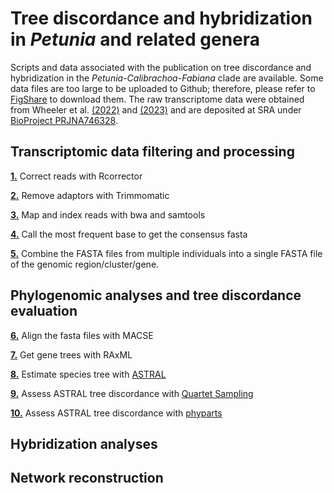 # Tree discordance and hybridization in *Petunia* and related genera
Scripts and data associated with the publication on tree discordance and hybridization in the *Petunia*-*Calibrachoa*-*Fabiana* clade are available. Some data files are too large to be uploaded to Github; therefore, please refer to [FigShare](https://figshare.com/s/c3f6e7305660e03031ec) to download them. The raw transcriptome data were obtained from Wheeler et al. [(2022)](https://doi.org/10.1093/molbev/msac044) and [(2023)](https://doi.org/10.1098/rspb.2023.0275) and are deposited at SRA under [BioProject PRJNA746328](https://www.ncbi.nlm.nih.gov/bioproject/?term=PRJNA746328).

## Transcriptomic data filtering and processing
[**1.**](Scripts/01_Rcorrector.sh) Correct reads with Rcorrector

[**2.**](Scripts/02Trimmomatic.sh) Remove adaptors with Trimmomatic

[**3.**](Scripts/MappingIndexing.sh) Map and index reads with bwa and samtools

[**4.**](Scripts/04_Consensus_MostFrequentBase.sh) Call the most frequent base to get the consensus fasta

[**5.**](Scripts/05_ConcatenateFastaByCluster.sh) Combine the FASTA files from multiple individuals into a single FASTA file of the genomic region/cluster/gene.

## Phylogenomic analyses and tree discordance evaluation

[**6.**](Scripts/06_Align_MACSE.sh) Align the fasta files with MACSE

[**7.**](Scripts/07_RAxML_GeneTrees.sh) Get gene trees with RAxML 

[**8.**](Scripts/08_ASTRAL.sh) Estimate species tree with [ASTRAL](Data/ASTRAL)

[**9.**](Scripts/09_QuartetsSampling.sh) Assess ASTRAL tree discordance with [Quartet Sampling](Data/QuartetSampling)

[**10.**](Scripts/10_phyparts_ICA_onPrunedTrees.sh) Assess ASTRAL tree discordance with [phyparts](Data/phyparts)
## Hybridization analyses


## Network reconstruction


